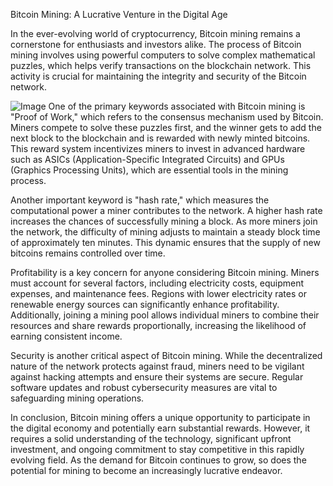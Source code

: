 Bitcoin Mining: A Lucrative Venture in the Digital Age

In the ever-evolving world of cryptocurrency, Bitcoin mining remains a cornerstone for enthusiasts and investors alike. The process of Bitcoin mining involves using powerful computers to solve complex mathematical puzzles, which helps verify transactions on the blockchain network. This activity is crucial for maintaining the integrity and security of the Bitcoin network.


![Image](https://github.com/user-attachments/assets/31692037-0104-4703-abd1-696b6a7dd41b)
One of the primary keywords associated with Bitcoin mining is "Proof of Work," which refers to the consensus mechanism used by Bitcoin. Miners compete to solve these puzzles first, and the winner gets to add the next block to the blockchain and is rewarded with newly minted bitcoins. This reward system incentivizes miners to invest in advanced hardware such as ASICs (Application-Specific Integrated Circuits) and GPUs (Graphics Processing Units), which are essential tools in the mining process.

Another important keyword is "hash rate," which measures the computational power a miner contributes to the network. A higher hash rate increases the chances of successfully mining a block. As more miners join the network, the difficulty of mining adjusts to maintain a steady block time of approximately ten minutes. This dynamic ensures that the supply of new bitcoins remains controlled over time.

Profitability is a key concern for anyone considering Bitcoin mining. Miners must account for several factors, including electricity costs, equipment expenses, and maintenance fees. Regions with lower electricity rates or renewable energy sources can significantly enhance profitability. Additionally, joining a mining pool allows individual miners to combine their resources and share rewards proportionally, increasing the likelihood of earning consistent income.

Security is another critical aspect of Bitcoin mining. While the decentralized nature of the network protects against fraud, miners need to be vigilant against hacking attempts and ensure their systems are secure. Regular software updates and robust cybersecurity measures are vital to safeguarding mining operations.

In conclusion, Bitcoin mining offers a unique opportunity to participate in the digital economy and potentially earn substantial rewards. However, it requires a solid understanding of the technology, significant upfront investment, and ongoing commitment to stay competitive in this rapidly evolving field. As the demand for Bitcoin continues to grow, so does the potential for mining to become an increasingly lucrative endeavor.